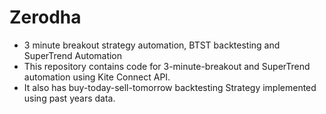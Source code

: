 # Zerodha
<ul>
<li>3 minute breakout strategy automation, BTST backtesting and SuperTrend Automation
<li>This repository contains code for 3-minute-breakout and SuperTrend automation using Kite Connect API.
<li>It also has buy-today-sell-tomorrow backtesting Strategy implemented using past years data.
</ul>
